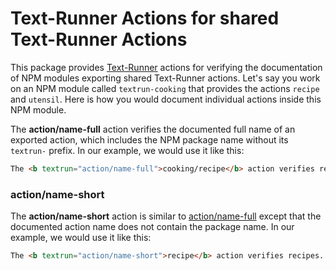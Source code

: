# Text-Runner Actions for shared Text-Runner Actions

<a textrun="test-setup" dir="./action-workspace">

This package provides [Text-Runner](https://github.com/kevgo/text-runner)
actions for verifying the documentation of NPM modules exporting shared
Text-Runner actions. Let's say you work on an NPM module called
`textrun-cooking` that provides the actions `recipe` and `utensil`. Here is how
you would document individual actions inside this NPM module.

</a>

The <b textrun="action/name-full">action/name-full</b> action verifies the
documented full name of an exported action, which includes the NPM package name
without its `textrun-` prefix. In our example, we would use it like this:

<a textrun="run-in-textrunner" dir="./action-workspace">

```html
The <b textrun="action/name-full">cooking/recipe</b> action verifies recipes.
```

</a>

### action/name-short

The <b textrun="action/name-full">action/name-short</b> action is similar to
[action/name-full](#action-name-full) except that the documented action name
does not contain the package name. In our example, we would use it like this:

<a textrun="run-in-textrunner" dir="./action-workspace">

```html
The <b textrun="action/name-short">recipe</b> action verifies recipes.
```

</a>
